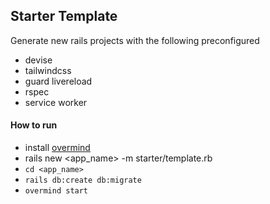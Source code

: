 ## Starter Template

Generate new rails projects with the following preconfigured

- devise
- tailwindcss
- guard livereload
- rspec
- service worker

#### How to run

- install [overmind](https://github.com/DarthSim/overmind)
- rails new <app_name> -m starter/template.rb
- `cd <app_name>`
- `rails db:create db:migrate`
- `overmind start`
